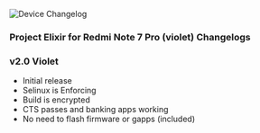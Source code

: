 ![Device Changelog](https://i.imgur.com/C0Wcdr5.png)

### Project Elixir for Redmi Note 7 Pro (violet) Changelogs

### v2.0 Violet

- Initial release
- Selinux is Enforcing
- Build is encrypted
- CTS passes and banking apps working
- No need to flash firmware or gapps (included)
